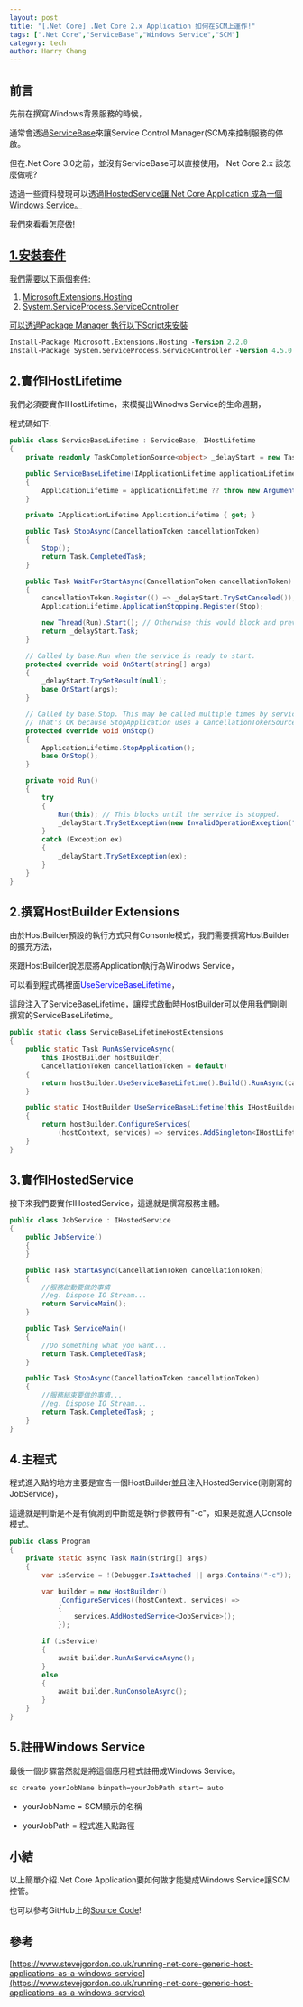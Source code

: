 ```yaml
---
layout: post
title: "[.Net Core] .Net Core 2.x Application 如何在SCM上運作!"
tags: [".Net Core","ServiceBase","Windows Service","SCM"]
category: tech
author: Harry Chang
---
```


## 前言

 先前在撰寫Windows背景服務的時候，
 
 通常會透過<a target="_blank" href="https://docs.microsoft.com/zh-tw/dotnet/api/system.serviceprocess.servicebase?view=netframework-4.7.2">ServiceBase</a>來讓Service Control Manager(SCM)來控制服務的停啟。
 
但在.Net Core 3.0之前，並沒有ServiceBase可以直接使用，.Net Core 2.x 該怎麼做呢?

透過一些資料發現可以透過<a target="_blank" href="https://docs.microsoft.com/zh-tw/dotnet/api/microsoft.extensions.hosting?view=aspnetcore-2.2">IHostedService</span>讓.Net Core Application 成為一個Windows Service。

我們來看看怎麼做!

<!--more-->

## 1.安裝套件

我們需要以下兩個套件:
1. Microsoft.Extensions.Hosting
2. System.ServiceProcess.ServiceController

可以透過Package Manager 執行以下Script來安裝
~~~ ps
Install-Package Microsoft.Extensions.Hosting -Version 2.2.0
Install-Package System.ServiceProcess.ServiceController -Version 4.5.0
~~~

## 2.實作IHostLifetime

我們必須要實作IHostLifetime，來模擬出Winodws Service的生命週期，

程式碼如下:

~~~cs
public class ServiceBaseLifetime : ServiceBase, IHostLifetime
{
    private readonly TaskCompletionSource<object> _delayStart = new TaskCompletionSource<object>();

    public ServiceBaseLifetime(IApplicationLifetime applicationLifetime)
    {
        ApplicationLifetime = applicationLifetime ?? throw new ArgumentNullException(nameof(applicationLifetime));
    }

    private IApplicationLifetime ApplicationLifetime { get; }

    public Task StopAsync(CancellationToken cancellationToken)
    {
        Stop();
        return Task.CompletedTask;
    }

    public Task WaitForStartAsync(CancellationToken cancellationToken)
    {
        cancellationToken.Register(() => _delayStart.TrySetCanceled());
        ApplicationLifetime.ApplicationStopping.Register(Stop);

        new Thread(Run).Start(); // Otherwise this would block and prevent IHost.StartAsync from finishing.
        return _delayStart.Task;
    }

    // Called by base.Run when the service is ready to start.
    protected override void OnStart(string[] args)
    {
        _delayStart.TrySetResult(null);
        base.OnStart(args);
    }

    // Called by base.Stop. This may be called multiple times by service Stop, ApplicationStopping, and StopAsync.
    // That's OK because StopApplication uses a CancellationTokenSource and prevents any recursion.
    protected override void OnStop()
    {
        ApplicationLifetime.StopApplication();
        base.OnStop();
    }

    private void Run()
    {
        try
        {
            Run(this); // This blocks until the service is stopped.
            _delayStart.TrySetException(new InvalidOperationException("Stopped without starting"));
        }
        catch (Exception ex)
        {
            _delayStart.TrySetException(ex);
        }
    }
}
~~~

## 2.撰寫HostBuilder Extensions

由於HostBuilder預設的執行方式只有Consonle模式，我們需要撰寫HostBuilder的擴充方法，

來跟HostBuilder說怎麼將Application執行為Winodws Service，

可以看到程式碼裡面<span style="color:blue">UseServiceBaseLifetime</span>，

這段注入了ServiceBaseLifetime，讓程式啟動時HostBuilder可以使用我們剛剛撰寫的ServiceBaseLifetime。


~~~java
public static class ServiceBaseLifetimeHostExtensions
{
    public static Task RunAsServiceAsync(
        this IHostBuilder hostBuilder,
        CancellationToken cancellationToken = default)
    {
        return hostBuilder.UseServiceBaseLifetime().Build().RunAsync(cancellationToken);
    }

    public static IHostBuilder UseServiceBaseLifetime(this IHostBuilder hostBuilder)
    {
        return hostBuilder.ConfigureServices(
            (hostContext, services) => services.AddSingleton<IHostLifetime, ServiceBaseLifetime>());
    }
}
~~~

## 3.實作IHostedService

接下來我們要實作IHostedService，這邊就是撰寫服務主體。

~~~java
public class JobService : IHostedService
{
    public JobService()
    {
    }

    public Task StartAsync(CancellationToken cancellationToken)
    {
        //服務啟動要做的事情
        //eg. Dispose IO Stream...
        return ServiceMain();
    }

    public Task ServiceMain()
    {
        //Do something what you want...
        return Task.CompletedTask;
    }

    public Task StopAsync(CancellationToken cancellationToken)
    {
        //服務結束要做的事情...
        //eg. Dispose IO Stream...
        return Task.CompletedTask; ;
    }
}
~~~

## 4.主程式

程式進入點的地方主要是宣告一個HostBuilder並且注入HostedService(剛剛寫的JobService)，

這邊就是判斷是不是有偵測到中斷或是執行參數帶有"-c"，如果是就進入Console模式。

~~~java
public class Program
{
    private static async Task Main(string[] args)
    {
        var isService = !(Debugger.IsAttached || args.Contains("-c"));

        var builder = new HostBuilder()
            .ConfigureServices((hostContext, services) =>
            {
                services.AddHostedService<JobService>();
            });

        if (isService)
        {
            await builder.RunAsServiceAsync();
        }
        else
        {
            await builder.RunConsoleAsync();
        }
    }
}
~~~

## 5.註冊Windows Service

最後一個步驟當然就是將這個應用程式註冊成Windows Service。

~~~ps
sc create yourJobName binpath=yourJobPath start= auto
~~~

* yourJobName = SCM顯示的名稱

* yourJobPath = 程式進入點路徑

## 小結

以上簡單介紹.Net Core Application要如何做才能變成Windows Service讓SCM控管。

也可以參考GitHub上的<a target="_blank" href="https://github.com/changyuhao625/NetCoreRunAsWindowsService">Source Code</a>!

## 參考

[https://www.stevejgordon.co.uk/running-net-core-generic-host-applications-as-a-windows-service](https://www.stevejgordon.co.uk/running-net-core-generic-host-applications-as-a-windows-service)
